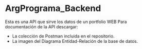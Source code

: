 # ArgPrograma_Backend

Esta es una API que sirve los datos de un portfolio WEB
Para documentación de la API descargar:
- La colección de Postman incluida en el repositorio.
- La imagen del Diagrama Entidad-Relación de la base de datos.

